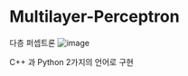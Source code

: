 # Multilayer-Perceptron
다층 퍼셉트론
![image](https://user-images.githubusercontent.com/59594036/137234163-de63933c-6245-4158-b137-4dcc9a50cfec.png)

C++ 과 Python 2가지의 언어로 구현
